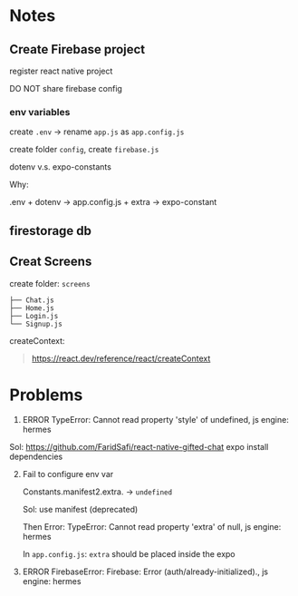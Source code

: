 # Notes

## Create Firebase project

register react native project

DO NOT share firebase config

### env variables

create `.env` -> rename `app.js` as `app.config.js`

create folder `config`, create `firebase.js`

dotenv v.s. expo-constants

Why:

.env + dotenv -> app.config.js + extra -> expo-constant



## firestorage db



## Creat Screens

create folder: `screens`

```
├── Chat.js
├── Home.js
├── Login.js
└── Signup.js
```



createContext:

> https://react.dev/reference/react/createContext



# Problems

1.   ERROR  TypeError: Cannot read property 'style' of undefined, js engine: hermes

   Sol: https://github.com/FaridSafi/react-native-gifted-chat expo install dependencies

2. Fail to configure env var

   Constants.manifest2.extra. -> `undefined`

   Sol: use manifest (deprecated)

   Then Error: TypeError: Cannot read property 'extra' of null, js engine: hermes

   In `app.config.js`: `extra` should be placed inside the expo 

3.  ERROR  FirebaseError: Firebase: Error (auth/already-initialized)., js engine: hermes
